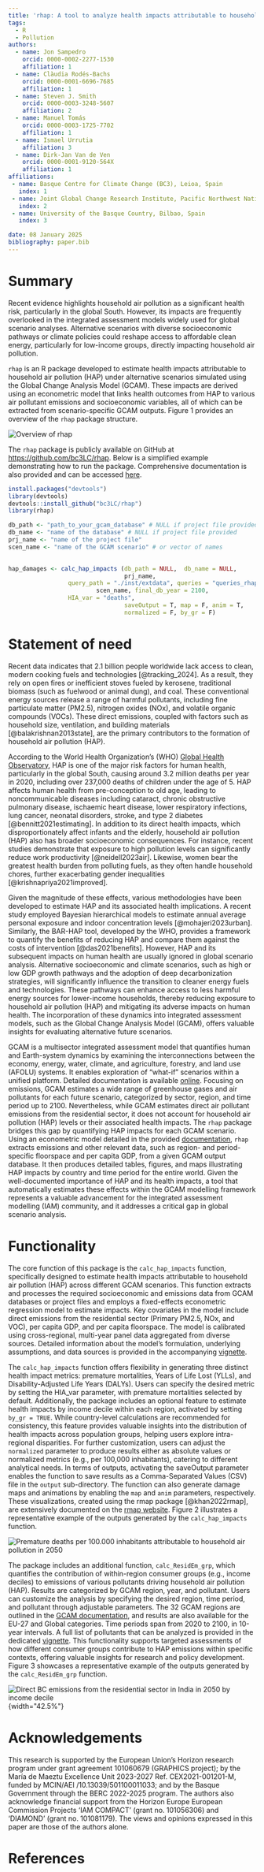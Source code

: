 ```yaml
---
title: 'rhap: A tool to analyze health impacts attributable to household air pollution'
tags:
  - R
  - Pollution
authors:
  - name: Jon Sampedro
    orcid: 0000-0002-2277-1530
    affiliation: 1
  - name: Clàudia Rodés-Bachs
    orcid: 0000-0001-6696-7685
    affiliation: 1
  - name: Steven J. Smith
    orcid: 0000-0003-3248-5607
    affiliation: 2
  - name: Manuel Tomás
    orcid: 0000-0003-1725-7702
    affiliation: 1
  - name: Ismael Urrutia
    affiliation: 3
  - name: Dirk-Jan Van de Ven
    orcid: 0000-0001-9120-564X
    affiliation: 1
affiliations:
 - name: Basque Centre for Climate Change (BC3), Leioa, Spain
   index: 1
 - name: Joint Global Change Research Institute, Pacific Northwest National Laboratory, College Park, MD, USA
   index: 2
 - name: University of the Basque Country, Bilbao, Spain
   index: 3

date: 08 January 2025
bibliography: paper.bib
---
```

# Summary
Recent evidence highlights household air pollution as a significant health risk, particularly in the global South. 
However, its impacts are frequently overlooked in the integrated assessment models widely used for global scenario analyses.
Alternative scenarios with diverse socioeconomic pathways or climate policies could reshape access to affordable clean energy, particularly for low-income groups, directly impacting household air pollution.

`rhap` is an R package developed to estimate health impacts attributable to household air pollution (HAP) under alternative scenarios simulated using the Global Change Analysis Model (GCAM). 
These impacts are derived using an econometric model that links health outcomes from HAP to various air pollutant emissions and socioeconomic variables, all of which can be extracted from scenario-specific GCAM outputs. 
Figure 1 provides an overview of the `rhap` package structure.

![Overview of `rhap`](figure_rhap.png)

The `rhap` package is publicly available on GitHub at https://github.com/bc3LC/rhap. Below is a simplified example demonstrating how to run the package. 
Comprehensive documentation is also provided and can be accessed [here](https://bc3lc.github.io/rhap/index.html).

```r
install.packages("devtools")
library(devtools)
devtools::install_github("bc3LC/rhap")
library(rhap)

db_path <- "path_to_your_gcam_database" # NULL if project file provided
db_name <- "name of the database" # NULL if project file provided
prj_name <- "name of the project file"
scen_name <- "name of the GCAM scenario" # or vector of names

 
hap_damages <- calc_hap_impacts (db_path = NULL,  db_name = NULL, 
                                 prj_name,
				 query_path = "./inst/extdata", queries = "queries_rhap.xml",
               			 scen_name, final_db_year = 2100,
				 HIA_var = "deaths",
                                 saveOutput = T, map = F, anim = T,
                                 normalized = F, by_gr = F) 


```


# Statement of need

Recent data indicates that 2.1 billion people worldwide lack access to clean, modern cooking fuels and technologies [@tracking_2024]. 
As a result, they rely on open fires or inefficient stoves fueled by kerosene, traditional biomass (such as fuelwood or animal dung), and coal. 
These conventional energy sources release a range of harmful pollutants, including fine particulate matter (PM2.5), nitrogen oxides (NOx), and volatile organic compounds (VOCs). 
These direct emissions, coupled with factors such as household size, ventilation, and building materials [@balakrishnan2013state], are the primary contributors to the formation of household air pollution (HAP).

According to the World Health Organization’s (WHO) [Global Health Observatory]( https://www.who.int/data/gho/data/indicators/indicator-details/GHO/household-air-pollution-attributable-deaths), 
HAP is one of the major risk factors for human health, particularly in the global South, causing around 3.2 million deaths per year in 2020, including over 237,000 deaths of children under the age of 5. 
HAP affects human health from pre-conception to old age, leading to noncommunicable diseases including cataract, chronic obstructive pulmonary disease, ischaemic heart disease, lower respiratory infections, lung cancer, neonatal disorders, stroke, and type 2 diabetes [@bennitt2021estimating]. 
In addition to its direct health impacts, which disproportionately affect infants and the elderly, household air pollution (HAP) also has broader socioeconomic consequences.
For instance, recent studies demonstrate that exposure to high pollution levels can significantly reduce work productivity [@neidell2023air]. 
Likewise, women bear the greatest health burden from polluting fuels, as they often handle household chores, further exacerbating gender inequalities [@krishnapriya2021improved]. 

Given the magnitude of these effects, various methodologies have been developed to estimate HAP and its associated health implications.
A recent study employed Bayesian hierarchical models to estimate annual average personal exposure and indoor concentration levels [@mohajeri2023urban]. 
Similarly, the BAR-HAP tool, developed by the WHO, provides a framework to quantify the benefits of reducing HAP and compare them against the costs of intervention [@das2021benefits]. 
However, HAP and its subsequent impacts on human health are usually ignored in global scenario analysis. 
Alternative socioeconomic and climate scenarios, such as high or low GDP growth pathways and the adoption of deep decarbonization strategies, will significantly influence the transition to cleaner energy fuels and technologies.
These pathways can enhance access to less harmful energy sources for lower-income households, thereby reducing exposure to household air pollution (HAP) and mitigating its adverse impacts on human health.
The incorporation of these dynamics into integrated assessment models, such as the Global Change Analysis Model (GCAM), offers valuable insights for evaluating alternative future scenarios.

GCAM is a multisector integrated assessment model that quantifies human and Earth-system dynamics by examining the interconnections between the economy, energy, water, climate, and agriculture, forestry, and land use (AFOLU) systems. 
It enables exploration of “what-if” scenarios within a unified platform. Detailed documentation is available [online](https://github.com/JGCRI/gcam-doc). 
Focusing on emissions, GCAM estimates a wide range of greenhouse gases and air pollutants for each future scenario, categorized by sector, region, and time period up to 2100. 
Nevertheless, while GCAM estimates direct air pollutant emissions from the residential sector, it does not account for household air pollution (HAP) levels or their associated health impacts. 
The `rhap` package bridges this gap by quantifying HAP impacts for each GCAM scenario. 
Using an econometric model detailed in the provided [documentation]( https://bc3lc.github.io/rhap/articles/fit_model.html), `rhap` extracts emissions and other relevant data, such as region- and period-specific floorspace and per capita GDP, from a given GCAM output database. 
It then produces detailed tables, figures, and maps illustrating HAP impacts by country and time period for the entire world. 
Given the well-documented importance of HAP and its health impacts, a tool that automatically estimates these effects within the GCAM modelling framework represents a valuable advancement for the integrated assessment modelling (IAM) community, 
and it addresses a critical gap in global scenario analysis.



# Functionality
The core function of this package is the `calc_hap_impacts` function, specifically designed to estimate health impacts attributable to household air pollution (HAP) across different GCAM scenarios. 
This function extracts and processes the required socioeconomic and emissions data from GCAM databases or project files and employs a fixed-effects econometric regression model to estimate impacts. 
Key covariates in the model include direct emissions from the residential sector (Primary PM2.5, NOx, and VOC), per capita GDP, and per capita floorspace.
The model is calibrated using cross-regional, multi-year panel data aggregated from diverse sources. 
Detailed information about the model’s formulation, underlying assumptions, and data sources is provided in the accompanying [vignette](https://bc3lc.github.io/rhap/articles/fit_model.html). 

The `calc_hap_impacts` function offers flexibility in generating three distinct health impact metrics: premature mortalities, Years of Life Lost (YLLs), and Disability-Adjusted Life Years (DALYs). 
Users can specify the desired metric by setting the HIA_var parameter, with premature mortalities selected by default. 
Additionally, the package includes an optional feature to estimate health impacts by income decile within each region, activated by setting `by_gr = TRUE`. 
While country-level calculations are recommended for consistency, this feature provides valuable insights into the distribution of health impacts across population groups, helping users explore intra-regional disparities. 
For further customization, users can adjust the `normalized` parameter to produce results either as absolute values or normalized metrics (e.g., per 100,000 inhabitants), catering to different analytical needs. 
In terms of outputs, activating the saveOutput parameter enables the function to save results as a Comma-Separated Values (CSV) file in the `output` sub-directory. 
The function can also generate damage maps and animations by enabling the `map` and `anim` parameters, respectively. These visualizations, created using the rmap package [@khan2022rmap], are extensively documented on the [rmap website]( https://jgcri.github.io/rmap/). 
Figure 2 illustrates a representative example of the outputs generated by the `calc_hap_impacts` function.

![Premature deaths per 100.000 inhabitants attributable to household air pollution in 2050](map_base_2050.png)

The package includes an additional function, `calc_ResidEm_grp`, which quantifies the contribution of within-region consumer groups (e.g., income deciles) to emissions of various pollutants driving household air pollution (HAP). 
Results are categorized by GCAM region, year, and pollutant. Users can customize the analysis by specifying the desired region, time period, and pollutant through adjustable parameters. 
The 32 GCAM regions are outlined in the [GCAM documentation]( https://github.com/JGCRI/gcam-doc), and results are also available for the EU-27 and Global categories. 
Time periods span from 2020 to 2100, in 10-year intervals. A full list of pollutants that can be analyzed is provided in the dedicated [vignette](https://bc3lc.github.io/rhap/articles/ResidEm_grp.html). 
This functionality supports targeted assessments of how different consumer groups contribute to HAP emissions within specific contexts, offering valuable insights for research and policy development. 
Figure 3 showcases a representative example of the outputs generated by the `calc_ResidEm_grp` function.

![Direct BC emissions from the residential sector in India in 2050 by income decile](example_gr.png){width="42.5%"}

# Acknowledgements
This research is supported by the European Union’s Horizon research program under grant agreement 101060679 (GRAPHICS project); 
by the María de Maeztu Excellence Unit 2023-2027 Ref. CEX2021-001201-M, funded by MCIN/AEI /10.13039/501100011033; 
and by the Basque Government through the BERC 2022-2025 program. The authors also acknowledge financial support from the Horizon Europe European Commission Projects ‘IAM COMPACT’ (grant no. 101056306) and ‘DIAMOND’ (grant no. 101081179). 
The views and opinions expressed in this paper are those of the authors alone.

# References
